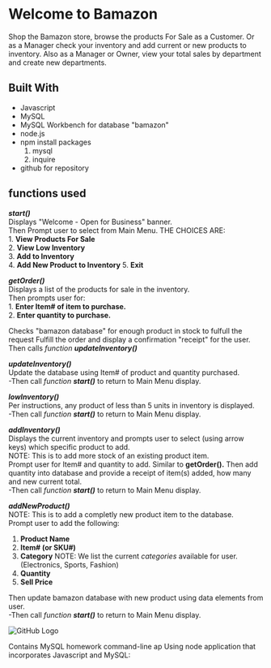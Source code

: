 # Welcome to Bamazon

Shop the Bamazon store, browse the products For Sale as a Customer.
Or as a Manager check your inventory and add current or new products to inventory.
Also as a Manager or Owner, view your total sales by department and create new departments.


## Built With
* Javascript
* MySQL
* MySQL Workbench for database "bamazon"
* node.js
* npm install packages
  1. mysql
  2. inquire  
* github for repository

## functions used
**_start()_**   
  Displays "Welcome - Open for Business" banner.  
  Then Prompt user to select from Main Menu.  THE CHOICES ARE:  
     1. __View Products For Sale__  
     2. __View Low Inventory__  
     3. __Add to Inventory__  
     4. __Add New Product to Inventory__  5. __Exit__  

**_getOrder()_**  
  Displays a list of the products for sale in the inventory.  
  Then prompts user for:  
    1. __Enter Item# of item to purchase.__   
    2. __Enter quantity to purchase.__  

  Checks "bamazon database" for enough product in stock to fulfull the request
  Fulfill the order and display a confirmation "receipt" for the user.
  Then calls *function __updateInventory()__*

**_updateInventory()_**  
  Update the database using Item# of product and quantity purchased.  
   -Then call *function __start()__* to return to Main Menu display.

**_lowInventory()_**  
  Per instructions, any product of less than 5 units in inventory is displayed.  
   -Then call *function __start()__* to return to Main Menu display.

**_addInventory()_**  
  Displays the current inventory and prompts user to select (using arrow keys) which specific product to add.  
NOTE: This is to add more stock of an existing product item.  
Prompt user for Item# and quantity to add. Similar to __getOrder().__
Then add quantity into database and provide a receipt of item(s) added, how many and new current total.  
-Then call *function __start()__* to return to Main Menu display.

**_addNewProduct()_**  
NOTE: This is to add a completly new product item to the database.  
Prompt user to add the following:
  1. __Product Name__
  2. __Item# (or SKU#)__
  3. __Category__
    NOTE: We list the current *categories* available for user.
    (Electronics, Sports, Fashion)
  4. __Quantity__
  5. __Sell Price__

Then update bamazon database with new product using data elements from user.  
-Then call *function __start()__* to return to Main Menu display.



![GitHub Logo](/images/logo.png)
<!-- Format: ![Alt Text](url) -->

Contains MySQL homework command-line ap
Using node application that incorporates Javascript and MySQL:
 